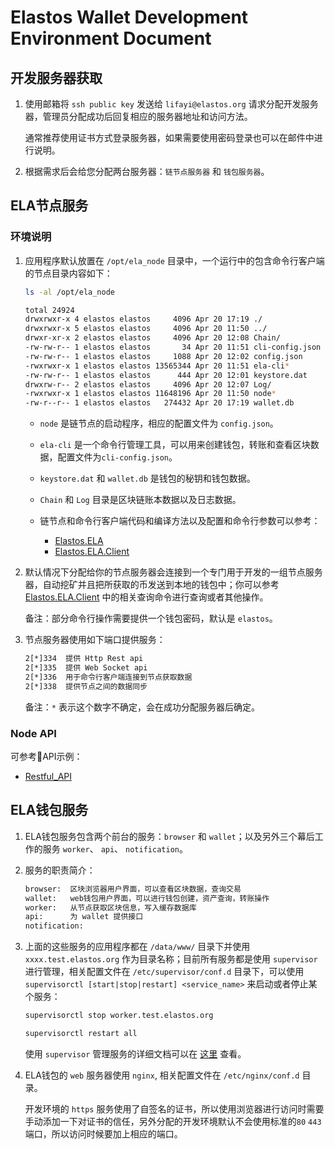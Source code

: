 # Elastos Wallet Development Environment Document

## 开发服务器获取

1. 使用邮箱将 `ssh public key` 发送给 `lifayi@elastos.org` 请求分配开发服务器，管理员分配成功后回复相应的服务器地址和访问方法。

    通常推荐使用证书方式登录服务器，如果需要使用密码登录也可以在邮件中进行说明。

2. 根据需求后会给您分配两台服务器：`链节点服务器` 和 `钱包服务器`。

## ELA节点服务

### 环境说明

1. 应用程序默认放置在 `/opt/ela_node` 目录中，一个运行中的包含命令行客户端的节点目录内容如下：

    ```bash
    ls -al /opt/ela_node

    total 24924
    drwxrwxr-x 4 elastos elastos     4096 Apr 20 17:19 ./
    drwxrwxr-x 5 elastos elastos     4096 Apr 20 11:50 ../
    drwxr-xr-x 2 elastos elastos     4096 Apr 20 12:08 Chain/
    -rw-rw-r-- 1 elastos elastos       34 Apr 20 11:51 cli-config.json
    -rw-rw-r-- 1 elastos elastos     1088 Apr 20 12:02 config.json
    -rwxrwxr-x 1 elastos elastos 13565344 Apr 20 11:51 ela-cli*
    -rw-rw-r-- 1 elastos elastos      444 Apr 20 12:01 keystore.dat
    drwxrw-r-- 2 elastos elastos     4096 Apr 20 12:07 Log/
    -rwxrwxr-x 1 elastos elastos 11648196 Apr 20 11:50 node*
    -rw-r--r-- 1 elastos elastos   274432 Apr 20 17:19 wallet.db
    ```

   * `node` 是链节点的启动程序，相应的配置文件为 `config.json`。

   * `ela-cli` 是一个命令行管理工具，可以用来创建钱包，转账和查看区块数据，配置文件为`cli-config.json`。

   * `keystore.dat` 和 `wallet.db` 是钱包的秘钥和钱包数据。

   * `Chain` 和 `Log` 目录是区块链账本数据以及日志数据。

   * 链节点和命令行客户端代码和编译方法以及配置和命令行参数可以参考：

     * [Elastos.ELA](https://github.com/elastos/Elastos.ELA/blob/master/README.md)
     * [Elastos.ELA.Client](https://github.com/elastos/Elastos.ELA.Client/blob/master/README.md)

2. 默认情况下分配给你的节点服务器会连接到一个专门用于开发的一组节点服务器，自动挖矿并且把所获取的币发送到本地的钱包中；你可以参考 [Elastos.ELA.Client](https://github.com/elastos/Elastos.ELA.Client/blob/master/README.md) 中的相关查询命令进行查询或者其他操作。

   备注：部分命令行操作需要提供一个钱包密码，默认是 `elastos`。

3. 节点服务器使用如下端口提供服务：

    ```bash
    2[*]334  提供 Http Rest api
    2[*]335  提供 Web Socket api
    2[*]336  用于命令行客户端连接到节点获取数据
    2[*]338  提供节点之间的数据同步
    ```

   备注：`*` 表示这个数字不确定，会在成功分配服务器后确定。

### Node API

可参考API示例：

* [Restful_API](Restful_API_CN.md)

## ELA钱包服务

1. ELA钱包服务包含两个前台的服务：`browser` 和 `wallet`；以及另外三个幕后工作的服务 `worker`、 `api`、 `notification`。

2. 服务的职责简介：

    ```bash
    browser:  区块浏览器用户界面，可以查看区块数据，查询交易
    wallet:   web钱包用户界面，可以进行钱包创建，资产查询，转账操作
    worker:   从节点获取区块信息，写入缓存数据库
    api:      为 wallet 提供接口
    notification:
    ```

3. 上面的这些服务的应用程序都在 `/data/www/` 目录下并使用 `xxxx.test.elastos.org` 作为目录名称；目前所有服务都是使用 `supervisor` 进行管理，相关配置文件在 `/etc/supervisor/conf.d` 目录下，可以使用 `supervisorctl [start|stop|restart] <service_name>` 来启动或者停止某个服务：

    ```bash
    supervisorctl stop worker.test.elastos.org

    supervisorctl restart all
    ```

   使用 `supervisor` 管理服务的详细文档可以在 [这里](http://www.supervisord.org/) 查看。

4. ELA钱包的 `web` 服务器使用 `nginx`, 相关配置文件在 `/etc/nginx/conf.d` 目录。

   开发环境的 `https` 服务使用了自签名的证书，所以使用浏览器进行访问时需要手动添加一下对证书的信任，另外分配的开发环境默认不会使用标准的`80` `443`端口，所以访问时候要加上相应的端口。

